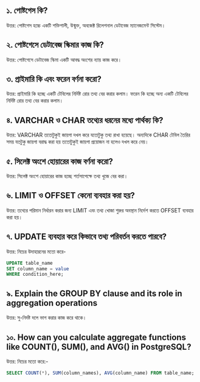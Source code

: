 ## ১. পোষ্টগেস কি?

উত্তর: পোষ্টগেস হচ্চে একটি শক্তিশালী, উন্মুক্ত, অবজেক্ট রিলেশনাল ডেটাবেজ ম্যানেজমেন্ট সিস্টেম।

## ২. পোষ্টগেসে ডেটাবেজ স্কিমার কাজ কি?

উত্তর: পোষ্টগেসে ডেটাবেজ স্কিমা একটি আবদ্ধ অংশের ন্যায় কাজ করে।

## ৩. প্রাইমারি কি এবং ফরেন বর্ণনা করো?

উত্তর: প্রাইমারি কি হচ্ছে একটি টেবিলের নির্দিষ্ট রোর তথ্য বের করার কলাম। ফরেন কি হচ্ছে অন্য একটি টেবিলের নির্দিষ্ট রোর তথ্য বের করার কলাম।

## ৪. VARCHAR ও CHAR তথ্যের ধরনের মধ্যে পার্থক্য কি?

উত্তর: VARCHAR ততোটুকুই জায়গা দখল করে যতোটুকু তথ্য রাখা হয়েছে। অন্যদিকে CHAR টেবিল তৈরির সময় যতটুকু জায়গা বরাদ্ধ করা হয় ততোটুকুই জায়গা প্রয়োজন না হলেও দখল করে নেয়।

## ৫. সিলেক্ট অংশে হোয়ারের কাজ বর্ণনা করো?

উত্তর: সিলেক্ট অংশে হোয়ারের কাজ হচ্ছে শর্তসাপেক্ষে তথ্য খুজে বের করা।

## ৬. LIMIT ও OFFSET কেনো ব্যবহার করা হয়?

উত্তর: তথ্যের পরিমান নির্ধারন করার জন্য LIMIT এবং তথ্য খোজা শুরুর অবস্থান নির্দেশ করতে OFFSET ব্যবহার করা হয়।

## ৭. UPDATE ব্যবহার করে কিভাবে তথ্য পরিবর্তন করতে পারবে?

উত্তর: নিচের উদাহারনের মতো করে-

```sql
UPDATE table_name
SET column_name = value
WHERE condition_here;
```

## ৯. Explain the GROUP BY clause and its role in aggregation operations

উত্তর: সু-নির্দষ্ট দলে ভাগ করার কাজ করে থাকে।

## ১০. How can you calculate aggregate functions like COUNT(), SUM(), and AVG() in PostgreSQL?

উত্তর: নিচের মতো করে:-

```sql
SELECT COUNT(*), SUM(column_names), AVG(column_name) FROM table_name;
```

